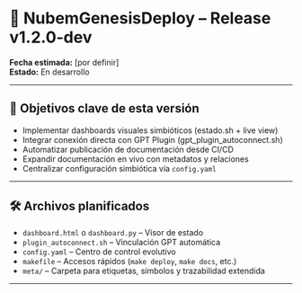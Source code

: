 # 🚀 NubemGenesisDeploy – Release v1.2.0-dev

**Fecha estimada:** [por definir]  
**Estado:** En desarrollo

---

## 🎯 Objetivos clave de esta versión

- Implementar dashboards visuales simbióticos (estado.sh + live view)
- Integrar conexión directa con GPT Plugin (gpt_plugin_autoconnect.sh)
- Automatizar publicación de documentación desde CI/CD
- Expandir documentación en vivo con metadatos y relaciones
- Centralizar configuración simbiótica vía `config.yaml`

---

## 🛠 Archivos planificados

- `dashboard.html` o `dashboard.py` – Visor de estado
- `plugin_autoconnect.sh` – Vinculación GPT automática
- `config.yaml` – Centro de control evolutivo
- `makefile` – Accesos rápidos (`make deploy`, `make docs`, etc.)
- `meta/` – Carpeta para etiquetas, símbolos y trazabilidad extendida

---